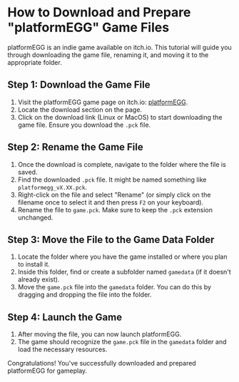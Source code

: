 
# How to Download and Prepare "platformEGG" Game Files

platformEGG is an indie game available on itch.io. This tutorial will guide you through downloading the game file, renaming it, and moving it to the appropriate folder.

## Step 1: Download the Game File

1. Visit the platformEGG game page on itch.io: [platformEGG](https://tricky-fat-cat.itch.io/platformegg).
2. Locate the download section on the page.
3. Click on the download link (Linux or MacOS) to start downloading the game file. Ensure you download the `.pck` file.

## Step 2: Rename the Game File

1. Once the download is complete, navigate to the folder where the file is saved.
2. Find the downloaded `.pck` file. It might be named something like `platformegg_vX.XX.pck`.
3. Right-click on the file and select "Rename" (or simply click on the filename once to select it and then press `F2` on your keyboard).
4. Rename the file to `game.pck`. Make sure to keep the `.pck` extension unchanged.

## Step 3: Move the File to the Game Data Folder

1. Locate the folder where you have the game installed or where you plan to install it.
2. Inside this folder, find or create a subfolder named `gamedata` (if it doesn't already exist).
3. Move the `game.pck` file into the `gamedata` folder. You can do this by dragging and dropping the file into the folder.

## Step 4: Launch the Game

1. After moving the file, you can now launch platformEGG.
2. The game should recognize the `game.pck` file in the `gamedata` folder and load the necessary resources.

Congratulations! You've successfully downloaded and prepared platformEGG for gameplay.

